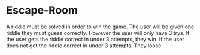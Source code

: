 # Escape-Room
A riddle must be solved in order to win the game.
The user will be given one riddle they must guess correctly. However the user will only have 3 trys. 
If the user gets the riddle correct in under 3 attempts, they win.
If the user does not get the riddle correct in under 3 attempts. They loose.
